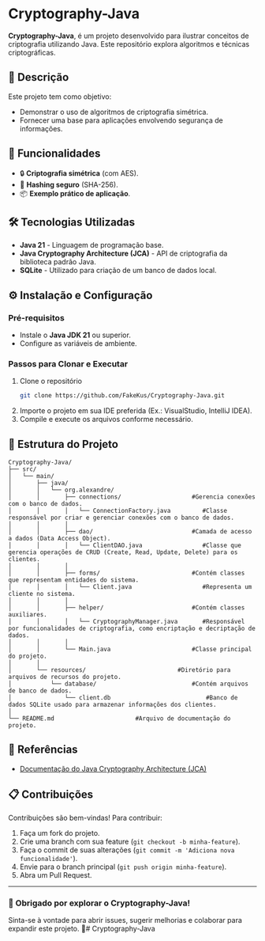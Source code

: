 # Cryptography-Java

**Cryptography-Java**, é um projeto desenvolvido para ilustrar conceitos de criptografia utilizando Java. Este repositório explora algoritmos e técnicas criptográficas.

## 📜 Descrição

Este projeto tem como objetivo:
- Demonstrar o uso de algoritmos de criptografia simétrica.
- Fornecer uma base para aplicações envolvendo segurança de informações.

## 🚀 Funcionalidades

- 🔒 **Criptografia simétrica** (com AES).
- 🧾 **Hashing seguro** (SHA-256).
- 📦 **Exemplo prático de aplicação**.

## 🛠️ Tecnologias Utilizadas

- **Java 21** - Linguagem de programação base.
- **Java Cryptography Architecture (JCA)** - API de criptografia da biblioteca padrão Java.
- **SQLite** - Utilizado para criação de um banco de dados local.

## ⚙️ Instalação e Configuração

### Pré-requisitos
- Instale o **Java JDK 21** ou superior.
- Configure as variáveis de ambiente.

### Passos para Clonar e Executar
1. Clone o repositório
   ```bash
   git clone https://github.com/FakeKus/Cryptography-Java.git
   ```
2. Importe o projeto em sua IDE preferida (Ex.: VisualStudio, IntelliJ IDEA).
3. Compile e execute os arquivos conforme necessário.

## 📂 Estrutura do Projeto

```plaintext
Cryptography-Java/
├── src/                    
│   └── main/               
│       ├── java/
│       │   └── org.alexandre/
│       │       ├── connections/                    #Gerencia conexões com o banco de dados.
│       │       │   └── ConnectionFactory.java         #Classe responsável por criar e gerenciar conexões com o banco de dados.
│       │       │   
│       │       ├── dao/                            #Camada de acesso a dados (Data Access Object).
│       │       │   └── ClientDAO.java                 #Classe que gerencia operações de CRUD (Create, Read, Update, Delete) para os clientes.
│       │       │   
│       │       ├── forms/                          #Contém classes que representam entidades do sistema.
│       │       │   └── Client.java                    #Representa um cliente no sistema.
│       │       │          
│       │       ├── helper/                         #Contém classes auxiliares.
│       │       │   └── CryptographyManager.java       #Responsável por funcionalidades de criptografia, como encriptação e decriptação de dados.
│       │       │
│       │       └── Main.java                       #Classe principal do projeto.
│       │
│       └── resources/                          #Diretório para arquivos de recursos do projeto.
│           └── database/                           #Contém arquivos de banco de dados.
│               └── client.db                           #Banco de dados SQLite usado para armazenar informações dos clientes.
│
└── README.md                       #Arquivo de documentação do projeto.
```

## 📖 Referências

- [Documentação do Java Cryptography Architecture (JCA)](https://docs.oracle.com/en/java/javase/21/security/java-cryptography-architecture-jca-reference-guide.html)

## 📋 Contribuições

Contribuições são bem-vindas! Para contribuir:
1. Faça um fork do projeto.
2. Crie uma branch com sua feature (`git checkout -b minha-feature`).
3. Faça o commit de suas alterações (`git commit -m 'Adiciona nova funcionalidade'`).
4. Envie para o branch principal (`git push origin minha-feature`).
5. Abra um Pull Request.

---

### 🌟 Obrigado por explorar o Cryptography-Java!
Sinta-se à vontade para abrir issues, sugerir melhorias e colaborar para expandir este projeto. 🚀# Cryptography-Java
